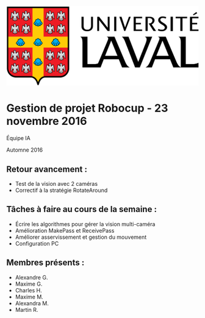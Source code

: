 ![UL_Logo](https://github.com/RoboCupULaval/Admin/blob/master/scrum/ul_logo.png)

# Gestion de projet Robocup - 23 novembre 2016

Équipe IA

Automne 2016

## Retour avancement :

- Test de la vision avec 2 caméras
- Correctif à la stratégie RotateAround


## Tâches à faire au cours de la semaine :

- Écrire les algorithmes pour gérer la vision multi-caméra
- Amélioration MakePass et ReceivePass
- Améliorer asservissement et gestion du mouvement
- Configuration PC


## Membres présents :

- Alexandre G.
- Maxime G.
- Charles H.
- Maxime M.
- Alexandra M.
- Martin R.
